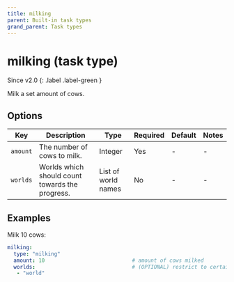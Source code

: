 ```yaml
---
title: milking
parent: Built-in task types
grand_parent: Task types
---
```


# milking (task type)

Since v2.0
{: .label .label-green }

Milk a set amount of cows.

## Options

| Key      | Description                                     | Type                | Required | Default | Notes |
|----------|-------------------------------------------------|---------------------|----------|---------|-------|
| `amount` | The number of cows to milk.                     | Integer             | Yes      | \-      | \-    |
| `worlds` | Worlds which should count towards the progress. | List of world names | No       | \-      | \-    |

## Examples

Milk 10 cows:

``` yaml
milking:
  type: "milking"
  amount: 10                            # amount of cows milked
  worlds:                               # (OPTIONAL) restrict to certain worlds
   - "world"
```
